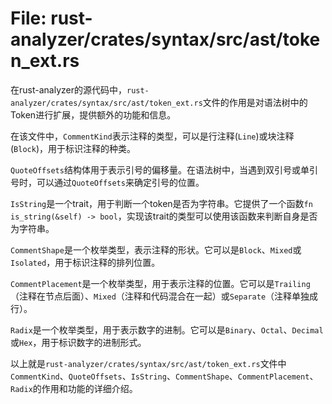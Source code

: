 # File: rust-analyzer/crates/syntax/src/ast/token_ext.rs

在rust-analyzer的源代码中，`rust-analyzer/crates/syntax/src/ast/token_ext.rs`文件的作用是对语法树中的Token进行扩展，提供额外的功能和信息。

在该文件中，`CommentKind`表示注释的类型，可以是行注释(`Line`)或块注释(`Block`)，用于标识注释的种类。

`QuoteOffsets`结构体用于表示引号的偏移量。在语法树中，当遇到双引号或单引号时，可以通过`QuoteOffsets`来确定引号的位置。

`IsString`是一个trait，用于判断一个token是否为字符串。它提供了一个函数`fn is_string(&self) -> bool`，实现该trait的类型可以使用该函数来判断自身是否为字符串。

`CommentShape`是一个枚举类型，表示注释的形状。它可以是`Block`、`Mixed`或`Isolated`，用于标识注释的排列位置。

`CommentPlacement`是一个枚举类型，用于表示注释的位置。它可以是`Trailing`（注释在节点后面）、`Mixed`（注释和代码混合在一起）或`Separate`（注释单独成行）。

`Radix`是一个枚举类型，用于表示数字的进制。它可以是`Binary`、`Octal`、`Decimal`或`Hex`，用于标识数字的进制形式。

以上就是`rust-analyzer/crates/syntax/src/ast/token_ext.rs`文件中`CommentKind`、`QuoteOffsets`、`IsString`、`CommentShape`、`CommentPlacement`、`Radix`的作用和功能的详细介绍。

